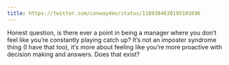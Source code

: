 ```yaml
---
title: https://twitter.com/conwaydev/status/1189384630195101696
---
```


Honest question, is there ever a point in being a manager where you don’t feel like you’re constantly playing catch up? It’s not an imposter syndrome thing (I have that too), it’s more about feeling like you’re more proactive with decision making and answers. Does that exist?